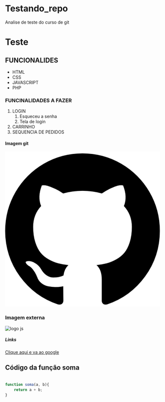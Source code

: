 # Testando_repo
Analise de teste do curso de git
# Teste


## FUNCIONALIDES ##

* HTML
* CSS 
* JAVASCRIPT
* PHP

### FUNCINALIDADES A FAZER ###

1. LOGIN
    1. Esqueceu a senha
    2. Tela de login
2. CARRINHO
3. SEQUENCIA DE PEDIDOS

#### Imagem git

![Logo git](25231.png)

### Imagem externa

![logo js](https://upload.wikimedia.org/wikipedia/commons/thumb/d/d4/Javascript-shield.svg/397px-Javascript-shield.svg.png)

##### Links

[Clique aqui e va ao google](https://www.google.com.br)

## Código da função soma

```javascript 

function soma(a, b){
    return a + b;
}
```
